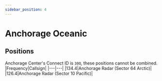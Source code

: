 ```yaml
---
sidebar_position: 4
---
```

# Anchorage Oceanic

## Positions
Anchorage Center's Connect ID is ```30O```, these positions cannot be combined.
|Frequency|Callsign|
|---|---|
|134.4|Anchorage Radar (Sector 64 Arctic)|
|126.4|Anchorage Radar (Sector 10 Pacific)|
